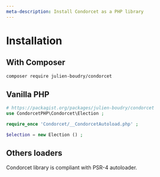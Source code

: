 ```yaml
---
meta-description: Install Condorcet as a PHP library
---
```

# Installation

<!-- tabs:start -->
## **With Composer**
```bash
composer require julien-boudry/condorcet
```

## **Vanilla PHP**
```php
# https://packagist.org/packages/julien-boudry/condorcet
use CondorcetPHP\Condorcet\Election ;

require_once 'Condorcet/__CondorcetAutoload.php' ;

$election = new Election () ;
```

## **Others loaders**

Condorcet library is compliant with PSR-4 autoloader.

<!-- tabs:end -->